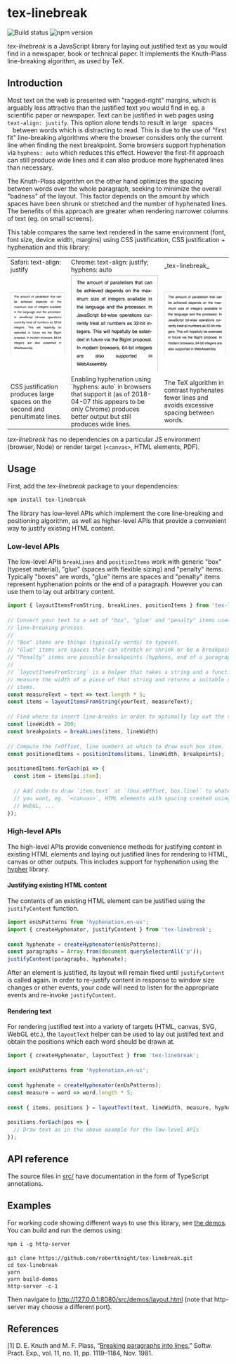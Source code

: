 # tex-linebreak

![Build status](https://travis-ci.org/robertknight/tex-linebreak.svg?branch=master)
![npm version](https://img.shields.io/npm/v/tex-linebreak.svg)

_tex-linebreak_ is a JavaScript library for laying out justified text as you
would find in a newspaper, book or technical paper. It implements the
Knuth-Plass line-breaking algorithm, as used by TeX.

## Introduction

Most text on the web is presented with "ragged-right" margins, which is arguably
less attractive than the justified text you would find in eg. a scientific paper
or newspaper. Text can be justified in web pages using `text-align: justify`.
This option alone tends to result in large&nbsp;&nbsp;&nbsp;spaces
&nbsp;&nbsp;&nbsp;between words which is distracting to read. This is due to the
use of "first fit" line-breaking algorithms where the browser considers only the
current line when finding the next breakpoint. Some browsers support hyphenation
via `hyphens: auto` which reduces this effect. However the first-fit approach
can still produce wide lines and it can also produce more hyphenated lines than
necessary.

The Knuth-Plass algorithm on the other hand optimizes the spacing between words
over the whole paragraph, seeking to minimize the overall "badness" of the
layout. This factor depends on the amount by which spaces have been shrunk or
stretched and the number of hyphenated lines. The benefits of this approach are
greater when rendering narrower columns of text (eg. on small screens).

This table compares the same text rendered in the same environment (font, font
size, device width, margins) using CSS justification, CSS justification +
hyphenation and this library:

<table>
  <tr>
    <td>Safari: text-align: justify</td>
    <td>Chrome: text-align: justify; hyphens: auto</td>
    <td>_tex-linebreak_</td>
  </tr>
  <tr>
    <td><img width="200" src="images/bigint-safari-justify.png"></td>
    <td><img width="200" src="images/bigint-chrome-justify-hyphens.png"></td>
    <td><img width="200" src="images/bigint-tex-linebreak.png"></td>
  </tr>
  <tr>
    <td>CSS justification produces large spaces on the second and penultimate
        lines.</td>
    <td>Enabling hyphenation using `hyphens: auto` in browsers that support it
        (as of 2018-04-07 this appears to be only Chrome) produces better
        output but still produces wide lines.</td>
    <td>The TeX algorithm in contrast hyphenates fewer lines and avoids
        excessive spacing between words.</td>
  </tr>
</table>

_tex-linebreak_ has no dependencies on a particular JS environment (browser,
Node) or render target (`<canvas>`, HTML elements, PDF).

## Usage

First, add the _tex-linebreak_ package to your dependencies:

```sh
npm install tex-linebreak
```

The library has low-level APIs which implement the core line-breaking and
positioning algorithm, as well as higher-level APIs that provide a convenient
way to justify existing HTML content.

### Low-level APIs

The low-level APIs `breakLines` and `positionItems` work with generic "box"
(typeset material), "glue" (spaces with flexible sizing) and "penalty" items.
Typically "boxes" are words, "glue" items are spaces and "penalty" items
represent hyphenation points or the end of a paragraph. However you can use them
to lay out arbitrary content.

```js
import { layoutItemsFromString, breakLines, positionItems } from 'tex-linebreak';

// Convert your text to a set of "box", "glue" and "penalty" items used by the
// line-breaking process.
//
// "Box" items are things (typically words) to typeset.
// "Glue" items are spaces that can stretch or shrink or be a breakpoint.
// "Penalty" items are possible breakpoints (hyphens, end of a paragraph etc.).
//
// `layoutItemsFromString` is a helper that takes a string and a function to
// measure the width of a piece of that string and returns a suitable set of
// items.
const measureText = text => text.length * 5;
const items = layoutItemsFromString(yourText, measureText);

// Find where to insert line-breaks in order to optimally lay out the text.
const lineWidth = 200;
const breakpoints = breakLines(items, lineWidth)

// Compute the (xOffset, line number) at which to draw each box item.
const positionedItems = positionItems(items, lineWidth, breakpoints);

positionedItems.forEach(pi => {
  const item = items[pi.item];

  // Add code to draw `item.text` at `(box.xOffset, box.line)` to whatever output
  // you want, eg. `<canvas>`, HTML elements with spacing created using CSS,
  // WebGL, ...
});
```

### High-level APIs

The high-level APIs provide convenience methods for justifying content in
existing HTML elements and laying out justified lines for rendering to HTML,
canvas or other outputs. This includes support for hyphenation using the
[hypher](https://github.com/bramstein/hypher) library.

#### Justifying existing HTML content

The contents of an existing HTML element can be justified using the
`justifyContent` function.

```js
import enUsPatterns from 'hyphenation.en-us';
import { createHyphenator, justifyContent } from 'tex-linebreak';

const hyphenate = createHyphenator(enUsPatterns);
const paragraphs = Array.from(document.querySelectorAll('p'));
justifyContent(paragraphs, hyphenate);
```

After an element is justified, its layout will remain fixed until `justifyContent`
is called again. In order to re-justify content in response to window size
changes or other events, your code will need to listen for the appropriate
events and re-invoke `justifyContent`.

#### Rendering text

For rendering justified text into a variety of targets (HTML, canvas, SVG,
WebGL etc.), the `layoutText` helper can be used to lay out justifed text and
obtain the positions which each word should be drawn at.

```js
import { createHyphenator, layoutText } from 'tex-linebreak';

import enUsPatterns from 'hyphenation.en-us';

const hyphenate = createHyphenator(enUsPatterns);
const measure = word => word.length * 5;

const { items, positions } = layoutText(text, lineWidth, measure, hyphenate);

positions.forEach(pos => {
  // Draw text as in the above example for the low-level APIs
});
```

## API reference

The source files in [src/](src/) have documentation in the form of TypeScript
annotations.

## Examples

For working code showing different ways to use this library, see [the
demos](src/demos/). You can build and run the demos using:

```
npm i -g http-server

git clone https://github.com/robertknight/tex-linebreak.git
cd tex-linebreak
yarn
yarn build-demos
http-server -c-1
```

Then navigate to http://127.0.0.1:8080/src/demos/layout.html (note that
http-server may choose a different port).

## References

[1] D. E. Knuth and M. F. Plass, “[Breaking paragraphs into lines](http://www.eprg.org/G53DOC/pdfs/knuth-plass-breaking.pdf),” Softw. Pract. Exp., vol. 11, no. 11, pp. 1119–1184, Nov. 1981.
